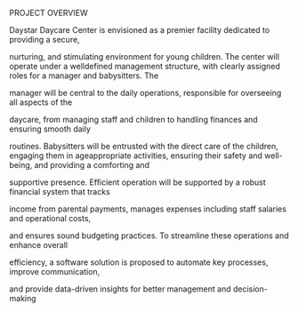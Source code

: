 PROJECT OVERVIEW

Daystar Daycare Center is envisioned as a premier facility dedicated to providing a secure, 

nurturing, and stimulating environment for young children. The center will operate under a welldefined management structure, with clearly assigned roles for a manager and babysitters. The 

manager will be central to the daily operations, responsible for overseeing all aspects of the 

daycare, from managing staff and children to handling finances and ensuring smooth daily 

routines. Babysitters will be entrusted with the direct care of the children, engaging them in ageappropriate activities, ensuring their safety and well-being, and providing a comforting and 

supportive presence. Efficient operation will be supported by a robust financial system that tracks 

income from parental payments, manages expenses including staff salaries and operational costs, 

and ensures sound budgeting practices. To streamline these operations and enhance overall 

efficiency, a software solution is proposed to automate key processes, improve communication, 

and provide data-driven insights for better management and decision-making

